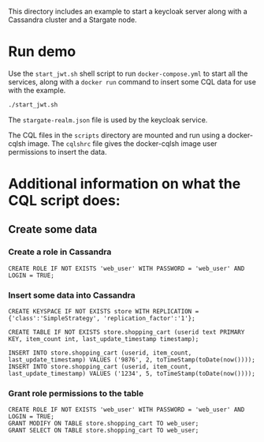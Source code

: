 This directory includes an example to start a keycloak server along with a Cassandra cluster and a Stargate node.

# Run demo

Use the `start_jwt.sh` shell script to run `docker-compose.yml` to start all the services, along with a `docker run` command
to insert some CQL data for use with the example.
```bash
./start_jwt.sh
```

The `stargate-realm.json` file is used by the keycloak service. 

The CQL files in the `scripts` directory are mounted and run using a docker-cqlsh image.
The `cqlshrc` file gives the docker-cqlsh image user permissions to insert the data.

# Additional information on what the CQL script does:

## Create some data

### Create a role in Cassandra

```cql
CREATE ROLE IF NOT EXISTS 'web_user' WITH PASSWORD = 'web_user' AND LOGIN = TRUE;
```

### Insert some data into Cassandra

```cql
CREATE KEYSPACE IF NOT EXISTS store WITH REPLICATION = {'class':'SimpleStrategy', 'replication_factor':'1'};

CREATE TABLE IF NOT EXISTS store.shopping_cart (userid text PRIMARY KEY, item_count int, last_update_timestamp timestamp);

INSERT INTO store.shopping_cart (userid, item_count, last_update_timestamp) VALUES ('9876', 2, toTimeStamp(toDate(now())));
INSERT INTO store.shopping_cart (userid, item_count, last_update_timestamp) VALUES ('1234', 5, toTimeStamp(toDate(now())));
```

### Grant role permissions to the table

```cql
CREATE ROLE IF NOT EXISTS 'web_user' WITH PASSWORD = 'web_user' AND LOGIN = TRUE;
GRANT MODIFY ON TABLE store.shopping_cart TO web_user;
GRANT SELECT ON TABLE store.shopping_cart TO web_user;
```
